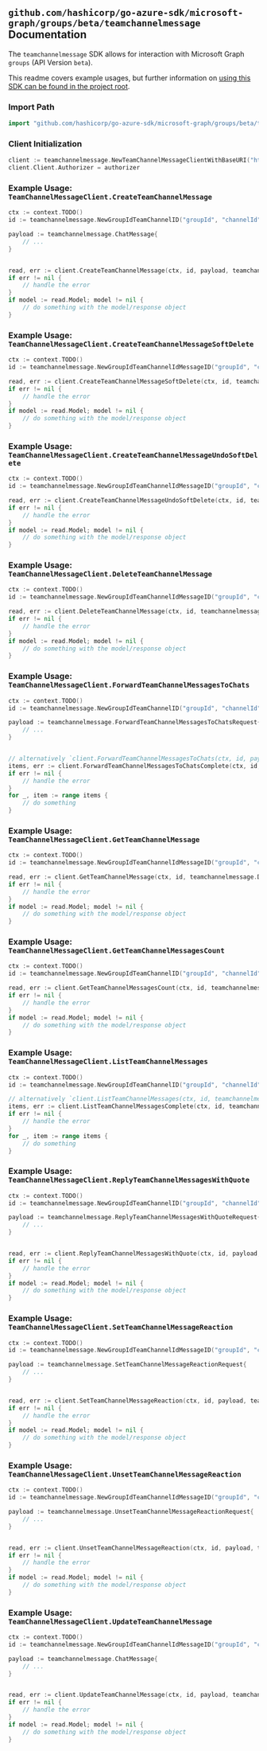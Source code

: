 
## `github.com/hashicorp/go-azure-sdk/microsoft-graph/groups/beta/teamchannelmessage` Documentation

The `teamchannelmessage` SDK allows for interaction with Microsoft Graph `groups` (API Version `beta`).

This readme covers example usages, but further information on [using this SDK can be found in the project root](https://github.com/hashicorp/go-azure-sdk/tree/main/docs).

### Import Path

```go
import "github.com/hashicorp/go-azure-sdk/microsoft-graph/groups/beta/teamchannelmessage"
```


### Client Initialization

```go
client := teamchannelmessage.NewTeamChannelMessageClientWithBaseURI("https://graph.microsoft.com")
client.Client.Authorizer = authorizer
```


### Example Usage: `TeamChannelMessageClient.CreateTeamChannelMessage`

```go
ctx := context.TODO()
id := teamchannelmessage.NewGroupIdTeamChannelID("groupId", "channelId")

payload := teamchannelmessage.ChatMessage{
	// ...
}


read, err := client.CreateTeamChannelMessage(ctx, id, payload, teamchannelmessage.DefaultCreateTeamChannelMessageOperationOptions())
if err != nil {
	// handle the error
}
if model := read.Model; model != nil {
	// do something with the model/response object
}
```


### Example Usage: `TeamChannelMessageClient.CreateTeamChannelMessageSoftDelete`

```go
ctx := context.TODO()
id := teamchannelmessage.NewGroupIdTeamChannelIdMessageID("groupId", "channelId", "chatMessageId")

read, err := client.CreateTeamChannelMessageSoftDelete(ctx, id, teamchannelmessage.DefaultCreateTeamChannelMessageSoftDeleteOperationOptions())
if err != nil {
	// handle the error
}
if model := read.Model; model != nil {
	// do something with the model/response object
}
```


### Example Usage: `TeamChannelMessageClient.CreateTeamChannelMessageUndoSoftDelete`

```go
ctx := context.TODO()
id := teamchannelmessage.NewGroupIdTeamChannelIdMessageID("groupId", "channelId", "chatMessageId")

read, err := client.CreateTeamChannelMessageUndoSoftDelete(ctx, id, teamchannelmessage.DefaultCreateTeamChannelMessageUndoSoftDeleteOperationOptions())
if err != nil {
	// handle the error
}
if model := read.Model; model != nil {
	// do something with the model/response object
}
```


### Example Usage: `TeamChannelMessageClient.DeleteTeamChannelMessage`

```go
ctx := context.TODO()
id := teamchannelmessage.NewGroupIdTeamChannelIdMessageID("groupId", "channelId", "chatMessageId")

read, err := client.DeleteTeamChannelMessage(ctx, id, teamchannelmessage.DefaultDeleteTeamChannelMessageOperationOptions())
if err != nil {
	// handle the error
}
if model := read.Model; model != nil {
	// do something with the model/response object
}
```


### Example Usage: `TeamChannelMessageClient.ForwardTeamChannelMessagesToChats`

```go
ctx := context.TODO()
id := teamchannelmessage.NewGroupIdTeamChannelID("groupId", "channelId")

payload := teamchannelmessage.ForwardTeamChannelMessagesToChatsRequest{
	// ...
}


// alternatively `client.ForwardTeamChannelMessagesToChats(ctx, id, payload, teamchannelmessage.DefaultForwardTeamChannelMessagesToChatsOperationOptions())` can be used to do batched pagination
items, err := client.ForwardTeamChannelMessagesToChatsComplete(ctx, id, payload, teamchannelmessage.DefaultForwardTeamChannelMessagesToChatsOperationOptions())
if err != nil {
	// handle the error
}
for _, item := range items {
	// do something
}
```


### Example Usage: `TeamChannelMessageClient.GetTeamChannelMessage`

```go
ctx := context.TODO()
id := teamchannelmessage.NewGroupIdTeamChannelIdMessageID("groupId", "channelId", "chatMessageId")

read, err := client.GetTeamChannelMessage(ctx, id, teamchannelmessage.DefaultGetTeamChannelMessageOperationOptions())
if err != nil {
	// handle the error
}
if model := read.Model; model != nil {
	// do something with the model/response object
}
```


### Example Usage: `TeamChannelMessageClient.GetTeamChannelMessagesCount`

```go
ctx := context.TODO()
id := teamchannelmessage.NewGroupIdTeamChannelID("groupId", "channelId")

read, err := client.GetTeamChannelMessagesCount(ctx, id, teamchannelmessage.DefaultGetTeamChannelMessagesCountOperationOptions())
if err != nil {
	// handle the error
}
if model := read.Model; model != nil {
	// do something with the model/response object
}
```


### Example Usage: `TeamChannelMessageClient.ListTeamChannelMessages`

```go
ctx := context.TODO()
id := teamchannelmessage.NewGroupIdTeamChannelID("groupId", "channelId")

// alternatively `client.ListTeamChannelMessages(ctx, id, teamchannelmessage.DefaultListTeamChannelMessagesOperationOptions())` can be used to do batched pagination
items, err := client.ListTeamChannelMessagesComplete(ctx, id, teamchannelmessage.DefaultListTeamChannelMessagesOperationOptions())
if err != nil {
	// handle the error
}
for _, item := range items {
	// do something
}
```


### Example Usage: `TeamChannelMessageClient.ReplyTeamChannelMessagesWithQuote`

```go
ctx := context.TODO()
id := teamchannelmessage.NewGroupIdTeamChannelID("groupId", "channelId")

payload := teamchannelmessage.ReplyTeamChannelMessagesWithQuoteRequest{
	// ...
}


read, err := client.ReplyTeamChannelMessagesWithQuote(ctx, id, payload, teamchannelmessage.DefaultReplyTeamChannelMessagesWithQuoteOperationOptions())
if err != nil {
	// handle the error
}
if model := read.Model; model != nil {
	// do something with the model/response object
}
```


### Example Usage: `TeamChannelMessageClient.SetTeamChannelMessageReaction`

```go
ctx := context.TODO()
id := teamchannelmessage.NewGroupIdTeamChannelIdMessageID("groupId", "channelId", "chatMessageId")

payload := teamchannelmessage.SetTeamChannelMessageReactionRequest{
	// ...
}


read, err := client.SetTeamChannelMessageReaction(ctx, id, payload, teamchannelmessage.DefaultSetTeamChannelMessageReactionOperationOptions())
if err != nil {
	// handle the error
}
if model := read.Model; model != nil {
	// do something with the model/response object
}
```


### Example Usage: `TeamChannelMessageClient.UnsetTeamChannelMessageReaction`

```go
ctx := context.TODO()
id := teamchannelmessage.NewGroupIdTeamChannelIdMessageID("groupId", "channelId", "chatMessageId")

payload := teamchannelmessage.UnsetTeamChannelMessageReactionRequest{
	// ...
}


read, err := client.UnsetTeamChannelMessageReaction(ctx, id, payload, teamchannelmessage.DefaultUnsetTeamChannelMessageReactionOperationOptions())
if err != nil {
	// handle the error
}
if model := read.Model; model != nil {
	// do something with the model/response object
}
```


### Example Usage: `TeamChannelMessageClient.UpdateTeamChannelMessage`

```go
ctx := context.TODO()
id := teamchannelmessage.NewGroupIdTeamChannelIdMessageID("groupId", "channelId", "chatMessageId")

payload := teamchannelmessage.ChatMessage{
	// ...
}


read, err := client.UpdateTeamChannelMessage(ctx, id, payload, teamchannelmessage.DefaultUpdateTeamChannelMessageOperationOptions())
if err != nil {
	// handle the error
}
if model := read.Model; model != nil {
	// do something with the model/response object
}
```
